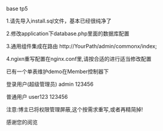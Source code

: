 base tp5

1.请先导入install.sql文件，基本已经很纯净了

2.修改application下database.php里面的数据库配置

3.通用组件集成在路由
http://YourPath/admin/commonx/index;

4.ngixn重写配置在nginx.conf里,请按合适的进行适当修改配置

已有一个单表维护demo在Member控制器下

登录用户(超级管理员)
admin
123456

普通用户
user123
123456


注意:博主已将权限管理屏蔽,这个按需求重写,或者再精简掉!

感谢您的阅览



